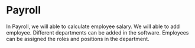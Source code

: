 # Payroll
In Payroll, we will able to calculate employee salary. We will able to add employee. Different departments can be added in the software. Employees can be assigned the roles and positions in the department.

